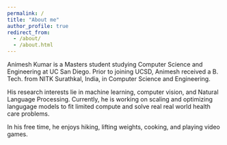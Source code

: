 ```yaml
---
permalink: /
title: "About me"
author_profile: true
redirect_from: 
  - /about/
  - /about.html
---
```


Animesh Kumar is a Masters student studying Computer Science and Engineering at UC San Diego. Prior to joining UCSD, Animesh received a B. Tech. from NITK Surathkal, India, in Computer Science and Engineering.

His research interests lie in machine learning, computer vision, and Natural Language Processing. Currently, he is working on scaling and optimizing langugage models to fit limited compute and solve real real world health care problems.

In his free time, he enjoys hiking, lifting weights, cooking, and playing video games.
